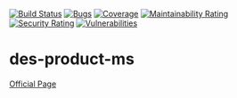 [![Build Status](https://travis-ci.com/RicardoLuizSilveira/des-product-ms.svg?branch=main)](https://travis-ci.com/RicardoLuizSilveira/des-product-ms)
[![Bugs](https://sonarcloud.io/api/project_badges/measure?project=RicardoLuizSilveira_des-product-ms&metric=bugs)](https://sonarcloud.io/dashboard?id=RicardoLuizSilveira_des-product-ms)
[![Coverage](https://sonarcloud.io/api/project_badges/measure?project=RicardoLuizSilveira_des-product-ms&metric=coverage)](https://sonarcloud.io/dashboard?id=RicardoLuizSilveira_des-product-ms)
[![Maintainability Rating](https://sonarcloud.io/api/project_badges/measure?project=RicardoLuizSilveira_des-product-ms&metric=sqale_rating)](https://sonarcloud.io/dashboard?id=RicardoLuizSilveira_des-product-ms)
[![Security Rating](https://sonarcloud.io/api/project_badges/measure?project=RicardoLuizSilveira_des-product-ms&metric=security_rating)](https://sonarcloud.io/dashboard?id=RicardoLuizSilveira_des-product-ms)
[![Vulnerabilities](https://sonarcloud.io/api/project_badges/measure?project=RicardoLuizSilveira_des-product-ms&metric=vulnerabilities)](https://sonarcloud.io/dashboard?id=RicardoLuizSilveira_des-product-ms)

# des-product-ms

[Official Page](https://ricardoluizsilveira.github.io/des-product-ms/)